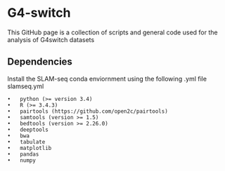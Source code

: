 # G4-switch
This GitHub page is a collection of  scripts and general code used for the analysis of G4switch datasets

Dependencies
------------
Install the SLAM-seq conda enviornment using the following .yml file
  slamseq.yml

	•	python (>= version 3.4)
	•	R (>= 3.4.3)
	•	pairtools (https://github.com/open2c/pairtools)
	•	samtools (version >= 1.5) 
	•	bedtools (version >= 2.26.0) 
	•	deeptools
	•	bwa
	•	tabulate
	•	matplotlib
	•	pandas
	•	numpy

